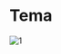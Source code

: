 # Tema

![1](https://user-images.githubusercontent.com/97099484/163162751-92db9a0e-f3d0-42f3-b8c6-41cccd5960c9.png)
